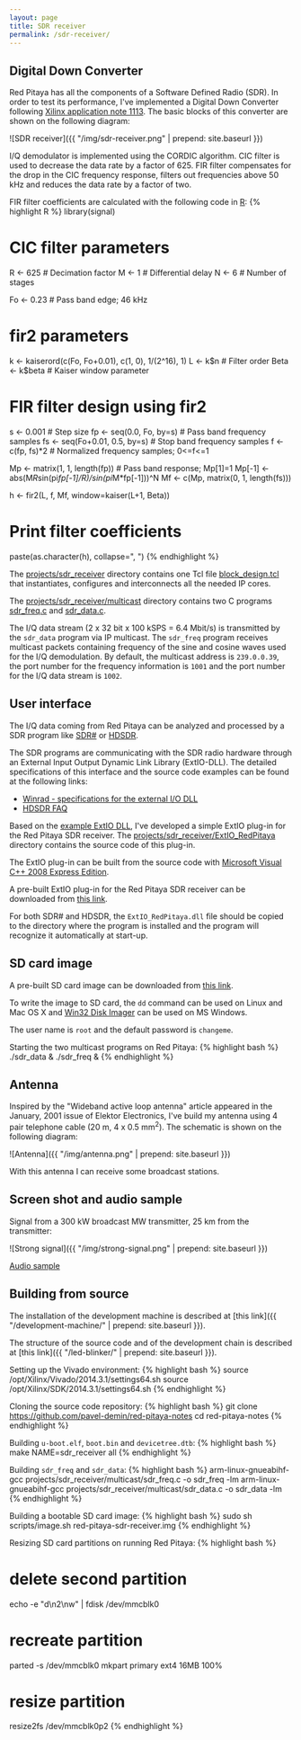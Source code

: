 ```yaml
---
layout: page
title: SDR receiver
permalink: /sdr-receiver/
---
```


Digital Down Converter
-----

Red Pitaya has all the components of a Software Defined Radio (SDR). In order to test its performance, I've implemented a Digital Down Converter following [Xilinx application note 1113](http://www.xilinx.com/support/documentation/application_notes/xapp1113.pdf). The basic blocks of this converter are shown on the following diagram:

![SDR receiver]({{ "/img/sdr-receiver.png" | prepend: site.baseurl }})

I/Q demodulator is implemented using the CORDIC algorithm. CIC filter is used to decrease the data rate by a factor of 625. FIR filter compensates for the drop in the CIC frequency response, filters out frequencies above 50 kHz and reduces the data rate by a factor of two.

FIR filter coefficients are calculated with the following code in [R](http://www.r-project.org):
{% highlight R %}
library(signal)

# CIC filter parameters
R <- 625                       # Decimation factor
M <- 1                         # Differential delay
N <- 6                         # Number of stages

Fo <- 0.23                     # Pass band edge; 46 kHz

# fir2 parameters
k <- kaiserord(c(Fo, Fo+0.01), c(1, 0), 1/(2^16), 1)
L <- k$n                       # Filter order
Beta <- k$beta                 # Kaiser window parameter

# FIR filter design using fir2
s <- 0.001                     # Step size
fp <- seq(0.0, Fo, by=s)       # Pass band frequency samples
fs <- seq(Fo+0.01, 0.5, by=s)  # Stop band frequency samples
f <- c(fp, fs)*2               # Normalized frequency samples; 0<=f<=1

Mp <- matrix(1, 1, length(fp)) # Pass band response; Mp[1]=1
Mp[-1] <- abs(M*R*sin(pi*fp[-1]/R)/sin(pi*M*fp[-1]))^N
Mf <- c(Mp, matrix(0, 1, length(fs)))

h <- fir2(L, f, Mf, window=kaiser(L+1, Beta))

# Print filter coefficients
paste(as.character(h), collapse=", ")
{% endhighlight %}

The [projects/sdr_receiver](https://github.com/pavel-demin/red-pitaya-notes/tree/master/projects/sdr_receiver) directory contains one Tcl file [block_design.tcl](https://github.com/pavel-demin/red-pitaya-notes/blob/master/projects/sdr_receiver/block_design.tcl) that instantiates, configures and interconnects all the needed IP cores.

The [projects/sdr_receiver/multicast](https://github.com/pavel-demin/red-pitaya-notes/tree/master/projects/sdr_receiver/multicast) directory contains two C programs  [sdr_freq.c](https://github.com/pavel-demin/red-pitaya-notes/blob/master/projects/sdr_receiver/multicast/sdr_freq.c) and [sdr_data.c](https://github.com/pavel-demin/red-pitaya-notes/blob/master/projects/sdr_receiver/multicast/sdr_data.c).

The I/Q data stream (2 x 32 bit x 100 kSPS = 6.4 Mbit/s) is transmitted by the `sdr_data` program via IP multicast. The `sdr_freq` program receives multicast packets containing frequency of the sine and cosine waves used for the I/Q demodulation. By default, the multicast address is `239.0.0.39`, the port number for the frequency information is `1001` and the port number for the I/Q data stream is `1002`.

User interface
-----

The I/Q data coming from Red Pitaya can be analyzed and processed by a SDR program like [SDR#](http://sdrsharp.com/#download) or [HDSDR](http://www.hdsdr.de/).

The SDR programs are communicating with the SDR radio hardware through an External Input Output Dynamic Link Library (ExtIO-DLL). The detailed specifications of this interface and the source code examples can be found at the following links:

 - [Winrad - specifications for the external I/O DLL](http://www.winrad.org/bin/Winrad_Extio.pdf)
 - [HDSDR FAQ](http://www.hdsdr.de/faq.html)

Based on the [example ExtIO DLL](http://hdsdr.de/download/ExtIO/ExtIO_Demo_101.zip), I've developed a simple ExtIO plug-in for the Red Pitaya SDR receiver. The [projects/sdr_receiver/ExtIO_RedPitaya](https://github.com/pavel-demin/red-pitaya-notes/tree/master/projects/sdr_receiver/ExtIO_RedPitaya) directory contains the source code of this plug-in.

The ExtIO plug-in can be built from the source code with [Microsoft Visual C++ 2008 Express Edition](http://go.microsoft.com/?linkid=7729279).

A pre-built ExtIO plug-in for the Red Pitaya SDR receiver can be downloaded from [this link](https://googledrive.com/host/0B-t5klOOymMNfmJ0bFQzTVNXQ3RtWm5SQ2NGTE1hRUlTd3V2emdSNzN6d0pYamNILW83Wmc/ExtIO_RedPitaya.dll).

For both SDR# and HDSDR, the `ExtIO_RedPitaya.dll` file should be copied to the directory where the program is installed and the program will recognize it automatically at start-up.

SD card image
-----

A pre-built SD card image can be downloaded from [this link](https://googledrive.com/host/0B-t5klOOymMNfmJ0bFQzTVNXQ3RtWm5SQ2NGTE1hRUlTd3V2emdSNzN6d0pYamNILW83Wmc/red-pitaya-sdr-receiver-20150218.zip).

To write the image to SD card, the `dd` command can be used on Linux and Mac OS X and [Win32 Disk Imager](http://sourceforge.net/projects/win32diskimager/) can be used on MS Windows.

The user name is `root` and the default password is `changeme`.

Starting the two multicast programs on Red Pitaya:
{% highlight bash %}
./sdr_data &
./sdr_freq &
{% endhighlight %}

Antenna
-----

Inspired by the "Wideband active loop antenna" article appeared in the January, 2001 issue of Elektor Electronics, I've build my antenna using 4 pair telephone cable (20 m, 4 x 0.5 mm<sup>2</sup>). The schematic is shown on the following diagram:

![Antenna]({{ "/img/antenna.png" | prepend: site.baseurl }})

With this antenna I can receive some broadcast stations.

Screen shot and audio sample
-----

Signal from a 300 kW broadcast MW transmitter, 25 km from the transmitter:

![Strong signal]({{ "/img/strong-signal.png" | prepend: site.baseurl }})

[Audio sample](https://googledrive.com/host/0B-t5klOOymMNfmJ0bFQzTVNXQ3RtWm5SQ2NGTE1hRUlTd3V2emdSNzN6d0pYamNILW83Wmc/strong-signal.wav)

Building from source
-----

The installation of the development machine is described at [this link]({{ "/development-machine/" | prepend: site.baseurl }}).

The structure of the source code and of the development chain is described at [this link]({{ "/led-blinker/" | prepend: site.baseurl }}).

Setting up the Vivado environment:
{% highlight bash %}
source /opt/Xilinx/Vivado/2014.3.1/settings64.sh
source /opt/Xilinx/SDK/2014.3.1/settings64.sh
{% endhighlight %}

Cloning the source code repository:
{% highlight bash %}
git clone https://github.com/pavel-demin/red-pitaya-notes
cd red-pitaya-notes
{% endhighlight %}

Building `u-boot.elf`, `boot.bin` and `devicetree.dtb`:
{% highlight bash %}
make NAME=sdr_receiver all
{% endhighlight %}

Building `sdr_freq` and `sdr_data`:
{% highlight bash %}
arm-linux-gnueabihf-gcc projects/sdr_receiver/multicast/sdr_freq.c -o sdr_freq -lm
arm-linux-gnueabihf-gcc projects/sdr_receiver/multicast/sdr_data.c -o sdr_data -lm
{% endhighlight %}

Building a bootable SD card image:
{% highlight bash %}
sudo sh scripts/image.sh red-pitaya-sdr-receiver.img
{% endhighlight %}

Resizing SD card partitions on running Red Pitaya:
{% highlight bash %}
# delete second partition
echo -e "d\n2\nw" | fdisk /dev/mmcblk0
# recreate partition
parted -s /dev/mmcblk0 mkpart primary ext4 16MB 100%
# resize partition
resize2fs /dev/mmcblk0p2
{% endhighlight %}
